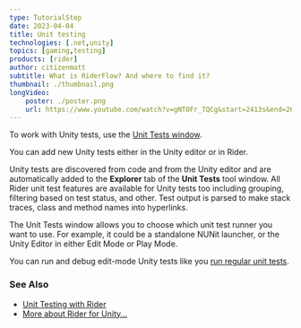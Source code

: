 ```yaml
---
type: TutorialStep
date: 2023-04-04
title: Unit testing
technologies: [.net,unity]
topics: [gaming,testing]
products: [rider]
author: citizenmatt
subtitle: What is RiderFlow? And where to find it?
thumbnail: ./thumbnail.png
longVideo: 
    poster: ./poster.png
    url: https://www.youtube.com/watch?v=gNTOFr_TQCg&start=2413s&end=2625s
---
```


To work with Unity tests, use the [Unit Tests window](https://www.jetbrains.com/help/rider/Reference_Windows_Unit_Tests.html).

You can add new Unity tests either in the Unity editor or in Rider.

Unity tests are discovered from code and from the Unity editor and are automatically added to the **Explorer** tab of the **Unit Tests** tool window.
All Rider unit test features are available for Unity tests too including grouping, filtering based on test status, and other. Test output is parsed to make stack traces, class and method names into hyperlinks.

The Unit Tests window allows you to choose which unit test runner you want to use. For example, it could be a standalone NUNit launcher, or the Unity Editor in either Edit Mode or Play Mode.

You can run and debug edit-mode Unity tests like you [run regular unit tests](https://www.jetbrains.com/help/rider/Executing_Analyzing_Tests.html).

### See Also

- [Unit Testing with Rider](https://www.jetbrains.com/dotnet/guide/tutorials/rider-essentials/unit-testing/)
- [More about Rider for Unity...](https://www.jetbrains.com/lp/dotnet-unity/)